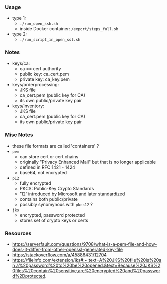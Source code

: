 
### Usage

* type 1:
    - `./run_open_ssh.sh`
    - inside Docker container: `/export/steps_full.sh`
* type 2:
    - `./run_script_in_open_ssl.sh`

### Notes 

* keys/ca:
    - ca == cert authority
    - public key: ca_cert.pem
    - private key: ca_key.pem
* keys/orderprocessing:
    - JKS file
    - ca_cert.pem (public key for CA)
    - its own public/private key pair 
* keys/inventory:
    - JKS file
    - ca_cert.pem (public key for CA)
    - its own public/private key pair 

### Misc Notes

* these file formats are called 'containers' ?
* `pem` 
    - can store cert or cert chains
    - originally "Privacy Enhanced Mail" but that is no longer applicable 
    - defined in RFC 1421 - 1424 
    - base64, not encrypted
* `p12`
    - fully encrypted
    - PKCS: Public-Key Crypto Standards
    - '12' introduced by Microsoft and later standardized 
    - contains both public/private
    - possibly synomynous with `pkcs12` ?
* `jks`
    - encrypted, password protected
    - stores set of crypto keys or certs 

### Resources

* https://serverfault.com/questions/9708/what-is-a-pem-file-and-how-does-it-differ-from-other-openssl-generated-key-file
* https://stackoverflow.com/a/45886431/12704
* https://fileinfo.com/extension/jks#:~:text=A%20JKS%20file%20is%20an,a%20password%20to%20be%20opened.&text=Because%20JKS%20files%20contain%20sensitive,are%20encrypted%20and%20password%2Dprotected.
